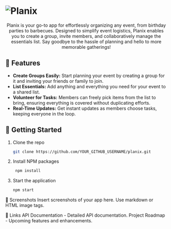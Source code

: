 # ![Planix](https://github.com/LiorZigi/Planix/assets/101927234/80e59244-b12c-49f2-b7bc-fdacc775f19c)


<p align="center">
Planix is your go-to app for effortlessly organizing any event, from birthday parties to barbecues. Designed to simplify event logistics, Planix enables you to create a group, invite members, and collaboratively manage the essentials list. Say goodbye to the hassle of planning and hello to more memorable gatherings!
</p>

## 🚀 Features

- **Create Groups Easily:** Start planning your event by creating a group for it and inviting your friends or family to join.
- **List Essentials:** Add anything and everything you need for your event to a shared list.
- **Volunteer for Tasks:** Members can freely pick items from the list to bring, ensuring everything is covered without duplicating efforts.
- **Real-Time Updates:** Get instant updates as members choose tasks, keeping everyone in the loop.

## 📲 Getting Started

1. Clone the repo
   ```sh
   git clone https://github.com/YOUR_GITHUB_USERNAME/planix.git
2. Install NPM packages
   ```sh
    npm install
3. Start the application
   ```sh
   npm start

📸 Screenshots
Insert screenshots of your app here. Use markdown or HTML image tags.


🔗 Links
API Documentation - Detailed API documentation.
Project Roadmap - Upcoming features and enhancements.


